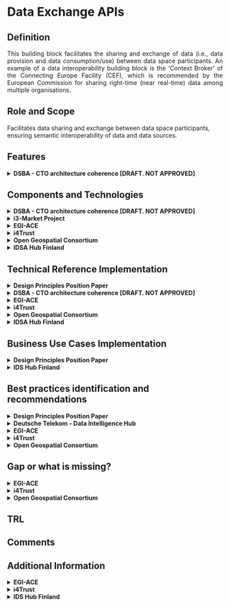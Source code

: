 # Data Exchange APIs

## Definition
<div align="justify"> This building block facilitates the sharing and exchange of data (i.e., data provision and data 
  consumption/use) between data space participants. An example of a data interoperability building block is the ‘Context Broker’ 
  of the Connecting Europe Facility (CEF),  which is recommended by the European Commission for sharing right-time (near real-time) data 
  among multiple organisations.</div> 

## Role and Scope
<div allign="justify">Facilitates data sharing and exchange between data space participants, ensuring semantic interoperability of 
  data and data sources.</div>

## Features 
<details>
  <summary><strong>DSBA - CTO architecture coherence [DRAFT. NOT APPROVED]</strong></summary>
  
- Common API for exchange of digital twin data among participants, supporting: 
  - updates
  - queries (including geo-queries)
  - notifications
  - federation
- Extend protocols with metadata
- Handshake
- REST
- HTTP Multipart
- IDSCP (V2)
  
</details>

## Components and Technologies
<details>
  <summary><strong>DSBA - CTO architecture coherence [DRAFT. NOT APPROVED]</strong></summary>
  
- [ETSI NGSI-LD API spec](https://www.etsi.org/deliver/etsi_gs/CIM/001_099/009/01.04.02_60/gs_CIM009v010402p.pdf)
- DCAT-AP
- [Context Broker](https://github.com/FIWARE/catalogue#core-context-broker-components)
- IDS-Handshake
- [OpenAPI](http://market40.eu/wp-content/uploads/MARKET4.0-OC1-winners-2nd-Webinar-OpenAPI-Data-Open.pdf)
- EDC
- Ocean Protocol
  
</details>

<details>
  <summary><strong>i3-Market Project</strong></summary>
  
- DCAT-AP
  
</details>

<details>
  <summary><strong>EGI-ACE</strong></summary>
  
  - EGI DataHub, based on Onedata technology.
</details>

<details>
  <summary><strong>i4Trust</strong></summary>
  
  - FIWARE Context Broker technology implementing the standard ETSI NGSI-LD data exchange API.
</details>

<details>
  <summary><strong>Open Geospatial Consortium</strong></summary>
  
  - OGC APIs and OWS building blocks for spatial data exchange including Features, Things, rasters, Observations and many more. 
  - Semantic support is provided by the Vocabulary hub that is hosting OGC specific models but also some domain models, mapping between various ontologies and profiles.
</details>

<details>
  <summary><strong>IDSA Hub Finland </strong></summary>
  
  - IDS connector
  - Eclipse Milo - open source implementation of OPC UA.
</details>


## Technical Reference Implementation

<details>
  <summary><strong>Design Principles Position Paper</strong></summary>
  
<div align="justify">A smart city needs to calculate its environmental performance on the basis of a collection and aggregation of 
  information about all the sustainability projects in its urban environment. This information is shared by different stakeholders, 
  who use different formats and semantics to report CO2 emissions and other indicators. The building block enables syntactic and 
  semantic harmonization of the different data sources, as well as effective exchange of data using a common data exchange API to 
  enable the calculation of the KPIs (key performance indicators) needed.</div>
</details>

<details>
  <summary><strong>DSBA - CTO architecture coherence [DRAFT. NOT APPROVED]</strong></summary>
  
[OpenApi data app](http://market40.eu/wp-content/uploads/MARKET4.0-OC1-winners-2nd-Webinar-OpenAPI-Data-Open.pdf)
</details>

<details>
  <summary><strong>EGI-ACE</strong></summary>
  
  - Creation of Virtual Spaces abstracting physical file location. 
  - Exchange of data between distributed data providers and file publication and sharing.
  - Use of REST API or CDMI API.
</details>


<details>
  <summary><strong>i4Trust</strong></summary>
  
  - Several reference open source implementations of NGSI-LD can be found in the [FIWARE Catalogue](https://github.com/FIWARE/catalogue#core-context-broker-components).
  - [Portfolio](https://i4trust.org/experiments/) of pioneer use cases relying on the i4Trust framework and using NGSI-LD as basis for the data exchange.

</details>

<details>
  <summary><strong>Open Geospatial Consortium</strong></summary>
  
  <div align="justify">OGC suite are technical level interoperability standards, both abstract and encodings. They can contain transport, encodings and data models. Combining these based on the specification is a challenging and error-prone process. In addition, generic standards often require extensions (e.g. specific additional structures) and profiles (subsets and compilations). Ultimate interface or data model definition shall be maximally reusing existing data models, support translations between others, while preserving the semantics and provenance of data.</div></br>
  
  <div align="justify">To enable semantic representations that will enable both logical and ontological model matching, the OGC Definition Server was developed. It is maintaining OGC standards ontologies models and some domain-specific ones that bridge to the abstract secifications models.</div>
</details>

<details>
  <summary><strong>IDSA Hub Finland </strong></summary>
  
  - IDS connector implementation with OPC-UA support. 
  - The connector enables exchanging data retrieved from OPC-UA servers.
</details>


## Business Use Cases Implementation

<details>
  <summary><strong>Design Principles Position Paper</strong></summary>
  
- Domain Data Standard: In manufacturing data spaces, a combination of different standards is used to describe the syntax and semantics of data transactions (e.g. ISO 10303, Asset Administration Shell, eCl@ss).
  
</details>

<details>
  <summary><strong>IDS Hub Finland</strong></summary>
  
- INDEX  - Industrial Data Excellence
  We have used it in the Index project in the Smart Manufacturing use case. It enables the secure exchange of data among manufacturing machines that deploy heterogeneous interfaces and communication protocols. There is a description of the project https://www.dimecc.com/dimecc-services/index/ 
  ![image](https://user-images.githubusercontent.com/95075534/194386301-7e25c8e9-dc5c-4dc7-97e3-368d5b1640ad.png)

  </details>
  
## Best practices identification and recommendations

<details>
  <summary><strong>Design Principles Position Paper</strong></summary>
  
<div align="justify">To ensure interoperability between all data space participants, the technical measures need to be continuously maintained. This includes general agreements and domain specific models. The continuity model provides measures for change, release, and version management.</div></br>
  
- Domain Data Standard: It provides the syntax and semantics for data exchange and data sharing on different levels, in a specific sector or domain. To achieve specific goals, multiple standards can be used in combination. 

</details>

<details>
  <summary><strong>Deutsche Telekom - Data Intelligence Hub</strong></summary>
  <div align="justify">The <a href="https://dih.telekom.net/en/">Telekom - Data Intelligence Hub</a> is intended to serve as a digital connection between companies and be both a source for commercial data acquisition and open data. The platform offers users tools for analysis, acquisition, exchange and processing of data. Industry experts get the possibility to develop new business models, data-driven products or services. It is relevant for companies of all sizes and industries but also for universities, for example, that develop models for the combination of data and algorithms to attain new insights.</div>
</details>

<details>
  <summary><strong>EGI-ACE</strong></summary>
  <div align="justify">DataHub allows you to bring data close to  computing to exploit it efficiently, and to publish a dataset and make it available to a specific community, or worldwide, across federated sites.</div>
</details>

<details>
  <summary><strong>i4Trust</strong></summary>
  
  - Adoption of a common data exchange API is key to foster innovation in data spaces.
  - Common data models (defining vocabulary and semantics associated to that vocabulary) are required.

</details>

<details>
  <summary><strong>Open Geospatial Consortium</strong></summary>
  
  - There are some ontologies and models already in use, practical usage examples. 
  - There is also key governance aspect that needs to be handled and preserved to sustain usefulness and completeness. 
  - Governance needs to be supported by some technical tools and policies.
</details>

## Gap or what is missing?
<details>
  <summary><strong>EGI-ACE</strong></summary>
  
  - More standard API for data access and exchange (e.g. S3)
  - Access to relational or NoSQL DB.
</details>

<details>
  <summary><strong>i4Trust</strong></summary>
  
  - Data exchange based on streaming is required.  The ETSI NGSI-LD standard API is evolving to cover this aspect but some Context Brokers have not yet implemented all latest features of NGSI-LD.
</details>

<details>
  <summary><strong>Open Geospatial Consortium</strong></summary>
  
  - Formal definitions are not always easy to adapt, which is not the gap cannot be filled on the adopter's side, but the thresholds if high.
  - The governance administration is internal, while it is not clear if itcould be better aligned to the Access & Usage Policies building block.
  - Implementation of the Data Usage and Accounting, and Publication & Marketplace Solutions could be helpful.
  - Provenance and traceability support is not stable.
</details>


## TRL

## Comments

## Additional Information
<details>
  <summary><strong>EGI-ACE</strong></summary>
  
  - [EGI - Datahub](https://www.egi.eu/service/datahub/)
</details>


<details>
  <summary><strong>i4Trust</strong></summary>
  
  - Latest version of the [specs](https://www.etsi.org/committee/cim).
  - NGSI-LD is being adopted worldwide as a minimum interoperability mechanism for data exchange by cities. For example, in India has been adopted by the Bureau of Indian Standards.
</details>

  <details>
  <summary><strong>IDS Hub Finland</strong></summary>
  
- INDEX  - Industrial Data Excellence
  More information: https://www.famn.fi/news/smart-factory-prototype-and-other-index-program-results-published/
  </details>
